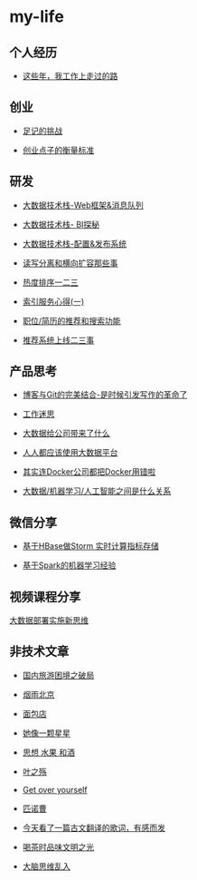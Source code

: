 # my-life

## 个人经历

* <a href="https://github.com/allwefantasy/my-life/blob/master/career.md">这些年，我工作上走过的路</a>


## 创业

* <a href="https://github.com/allwefantasy/my-life/blob/master/fotoplace.md">足记的挑战</a>

* <a href="https://github.com/allwefantasy/my-life/blob/master/thinking-startup.md">创业点子的衡量标准</a>



## 研发

* <a href="https://github.com/allwefantasy/my-life/blob/master/foundation-1.md">大数据技术栈-Web框架&消息队列</a>

* <a href="https://github.com/allwefantasy/my-life/blob/master/foundation-2.md">大数据技术栈- BI探秘</a>

* <a href="https://github.com/allwefantasy/my-life/blob/master/config-deploy.md">大数据技术栈-配置&发布系统</a>

* <a href="https://github.com/allwefantasy/my-life/blob/master/scale.md">读写分离和横向扩容那些事</a>

* <a href="http://weibo.com/p/1001603802944054156848?mod=zwenzhang">热度排序一二三</a>

* <a href="https://github.com/allwefantasy/my-life/blob/master/shard-replications.md">索引服务心得(一)</a>

*  <a href="http://weibo.com/p/1001603801409366704781?mod=zwenzhang">职位/简历的推荐和搜索功能</a>
* <a href="http://weibo.com/p/1001603700070682856694?mod=zwenzhang">推荐系统上线二三事</a>

## 产品思考

* <a href="https://github.com/allwefantasy/my-life/blob/master/blog-revolution.md">博客与Git的完美结合-是时候引发写作的革命了</a>

* <a href="https://github.com/allwefantasy/my-life/blob/master/about-work.md">工作迷思</a>

* <a href="https://github.com/allwefantasy/my-life/blob/master/what-big-data-brought.md">大数据给公司带来了什么</a>

* <a href="http://weibo.com/p/1001603828225779358598?mod=zwenzhang">人人都应该使用大数据平台</a>

* <a href="https://github.com/allwefantasy/my-life/blob/master/docker-thinking.md">其实连Docker公司都把Docker用错啦</a>

* <a href="http://weibo.com/p/1001603864973729233241?mod=zwenzhang">大数据/机器学习/人工智能之间是什么关系</a>

## 微信分享

* <a href="http://mp.weixin.qq.com/s?__biz=MzA3MjEyNTE4MQ==&mid=213850660&idx=3&sn=b745db47d6b029254ab2db30f5eb4fdc&scene=1&srcid=832w6SmAVJVNCTpSM5jv&key=2877d24f51fa538492b0907d454e1391700af9909bec8b59e7e73272d14be5b989c727d75c35a5ba0f7eb8e64a7c42e3&ascene=0&uin=MjI0OTk0NzU%3D&devicetype=iMac+MacBookPro12%2C1+OSX+OSX+10.10.3+build(14D136)&version=11020113&pass_ticket=Ts0kOmWlcSYXGLBVzDhA0zWJYHbemFUTr%2FBW5mfilM0%3D">基于HBase做Storm 实时计算指标存储</a>

* <a href="http://mp.weixin.qq.com/s?__biz=MzA3MjEyNTE4MQ==&mid=214350913&idx=1&sn=eeae4fc974c55d1b745e122212adecb0&scene=1&srcid=0918wnvJ3wXXYBbCAXBvUPKw&key=2877d24f51fa53842a6e1c6f8dd4fc26345647c7ef0af4b08d9ae5c589b19724408a307504fa9fb9124fcbb1b13c88a4&ascene=0&uin=MjI0OTk0NzU%3D&devicetype=iMac+MacBookPro12%2C1+OSX+OSX+10.10.3+build(14D136)&version=11020113&pass_ticket=Ts0kOmWlcSYXGLBVzDhA0zWJYHbemFUTr%2FBW5mfilM0%3D">基于Spark的机器学习经验</a>


## 视频课程分享

<a href="http://www.stuq.org/course/detail/999">大数据部署实施新思维</a>


## 非技术文章

* <a href="https://github.com/allwefantasy/my-life/blob/master/state-journey.md">国内旅游困境之破局</a>

* <a href="http://weibo.com/p/1001603882193943456908?mod=zwenzhang">烟雨北京</a>

* <a href="http://weibo.com/p/1001603861544139140559?mod=zwenzhang">面包店</a>

* <a href="http://weibo.com/p/1001603849925292068200?mod=zwenzhang">她像一颗星星</a>

* <a href="http://weibo.com/p/1001603831673392341877?mod=zwenzhang">思想 水果 和酒</a>

* <a href="http://weibo.com/p/1001603830215414529762?mod=zwenzhang">叶之殇</a>

*  <a href="http://weibo.com/p/1001603829834450079458?mod=zwenzhang">Get  over yourself</a>


*  <a href="http://weibo.com/p/1001603793590814901389?mod=zwenzhang">匹诺曹</a>

* <a href="http://weibo.com/p/1001603735085554784433?mod=zwenzhang">今天看了一篇古文翻译的歌词，有感而发</a>

* <a href="http://weibo.com/p/1001603731835669637861?mod=zwenzhang">喝茶时品味文明之光</a>

* <a href="http://weibo.com/p/1001603696138980043210?mod=zwenzhang">大脑思维乱入</a>












